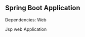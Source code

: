 Spring Boot Application
------------------------------------


Dependencies: Web

Jsp web Application
